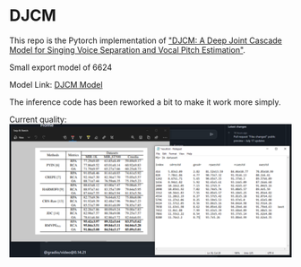 # DJCM

This repo is the Pytorch implementation of ["DJCM: A Deep Joint Cascade Model for Singing Voice Separation and Vocal Pitch Estimation"](https://arxiv.org/abs/2401.03856). 

Small export model of 6624

Model Link: [DJCM Model](https://huggingface.co/AnhP/DJCM-Test/resolve/main/djcm.pt?download=true)

The inference code has been reworked a bit to make it work more simply.

Current quality:
![alt text](image.png)